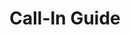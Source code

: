 ---
title: Call-In Guide
layout: assignment
permalink: /:year/:month/:title
district_number: 23
year: 2018
month: December
talking_points: 
  - theme: Carbon Fee and Dividend
    education:
      text: On Nov. 27, the bipartisan "Energy Innovation and Carbon Dividend Act of 2018" was introduced into the U.S. House. This bill introduces a fee on carbon dioxide polluters. It also imposes a tariff on goods imported from countries lacking their own carbon price. This bill will result in a 33% reduction in U.S. carbon dioxide pollution within 10 years, and it will maintain U.S. economic competitiveness.
      link: https://citizensclimatelobby.org/energy-innovation-and-carbon-dividend-act
    request:
      text: Please co-sponsor the "Energy Innovation and Carbon Dividend Act of 2018 (H.R. 7173)."
      link: https://www.congress.gov/bill/115th-congress/house-bill/7173
  - theme: Economy
    education:
      text: On Nov. 23, the Trump Administration published the National Climate Assessment. The report states "Without substantial and sustained global mitigation and regional adaptation efforts, climate change is expected to cause growing losses to American infrastructure and property and impede the rate of economic growth over this century."
      link: https://nca2018.globalchange.gov/#sf-3
    request:
      text: The bipartisan Energy Innovation and Carbon Dividend Act of 2018 (H.R. 7173) addresses the climate change challenge by reducing carbon dioxide pollution. Please co-sponsor this bill.
      link: https://www.congress.gov/bill/115th-congress/house-bill/7173
  - theme: Agriculture
    education:
      text: On Nov. 23, the Trump Administration published the National Climate Assessment. The report states "Rising temperatures, extreme heat, drought, wildfire on rangelands, and heavy downpours are expected to increasingly disrupt agricultural productivity in the United States. Expected increases in challenges to livestock health, declines in crop yields and quality, and changes in extreme events in the United States and abroad threaten rural livelihoods, sustainable food security, and price stability."
      link: https://nca2018.globalchange.gov/#sf-10
    request:
      text: The bipartisan Energy Innovation and Carbon Dividend Act of 2018 (H.R. 7173) addresses the climate change challenge by reducing carbon dioxide pollution. Please co-sponsor this bill.
      link: https://www.congress.gov/bill/115th-congress/house-bill/7173
---